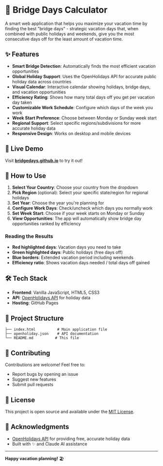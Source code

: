 # 🌉 Bridge Days Calculator

A smart web application that helps you maximize your vacation time by finding the best "bridge days" - strategic vacation days that, when combined with public holidays and weekends, give you the most consecutive days off for the least amount of vacation time.

## ✨ Features

- **Smart Bridge Detection**: Automatically finds the most efficient vacation opportunities
- **Global Holiday Support**: Uses the OpenHolidays API for accurate public holiday data across countries
- **Visual Calendar**: Interactive calendar showing holidays, bridge days, and vacation opportunities
- **Efficiency Rating**: Shows how many total days off you get per vacation day taken
- **Customizable Work Schedule**: Configure which days of the week you work
- **Week Start Preference**: Choose between Monday or Sunday week start
- **Regional Support**: Select specific regions/subdivisions for more accurate holiday data
- **Responsive Design**: Works on desktop and mobile devices

## 🚀 Live Demo

Visit **[bridgedays.github.io](https://bridgedays.github.io)** to try it out!

## 📖 How to Use

1. **Select Your Country**: Choose your country from the dropdown
2. **Pick Region** (optional): Select your specific state/region for regional holidays
3. **Set Year**: Choose the year you're planning for
4. **Configure Work Days**: Check/uncheck which days you normally work
5. **Set Week Start**: Choose if your week starts on Monday or Sunday
6. **View Opportunities**: The app will automatically show bridge day opportunities ranked by efficiency

### Reading the Results

- **Red highlighted days**: Vacation days you need to take
- **Green highlighted days**: Public holidays (free days off)
- **Blue borders**: Extended vacation period including weekends
- **Efficiency ratio**: Shows vacation days needed / total days off gained

## 🛠️ Tech Stack

- **Frontend**: Vanilla JavaScript, HTML5, CSS3
- **API**: [OpenHolidays API](https://openholidaysapi.org) for holiday data
- **Hosting**: GitHub Pages

## 📁 Project Structure

```
├── index.html          # Main application file
├── openholiday.json    # API documentation
└── README.md          # This file
```

## 🤝 Contributing

Contributions are welcome! Feel free to:

- Report bugs by opening an issue
- Suggest new features
- Submit pull requests

## 📄 License

This project is open source and available under the [MIT License](LICENSE).

## 🙏 Acknowledgments

- [OpenHolidays API](https://openholidaysapi.org) for providing free, accurate holiday data
- Built with ✨ and Claude AI assistance

---

**Happy vacation planning!** 🏖️
